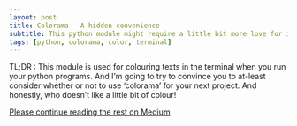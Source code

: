 ```yaml
---
layout: post
title: Colorama — A hidden convenience
subtitle: This python module might require a little bit more love for its simplicity.
tags: [python, colorama, color, terminal]
---
```


TL;DR : This module is used for colouring texts in the terminal when you run your python programs. And I’m going to try to convince you to at-least consider whether or not to use ‘colorama’ for your next project.
And honestly, who doesn’t like a little bit of colour!

[Please continue reading the rest on Medium](https://medium.com/analytics-vidhya/colorama-a-hidden-convinience-6fb22dc00835?source=friends_link&sk=459af77f5b53c407b1f465b5ce0a2f71)



